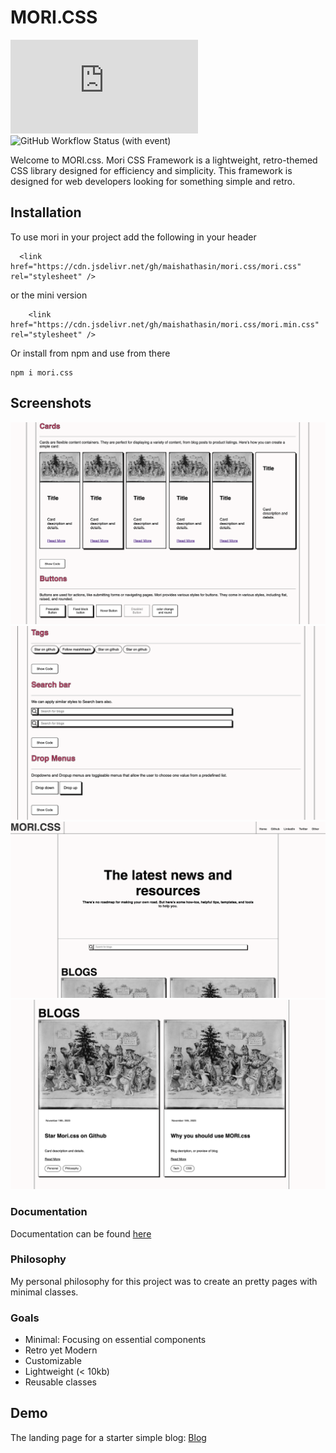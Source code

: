 # MORI.CSS

![npm](https://img.shields.io/npm/dt/mori.css)
![GitHub Workflow Status (with event)](https://img.shields.io/github/actions/workflow/status/maishathasin/mori.css/static.yml)





Welcome to MORI.css. Mori CSS Framework is a lightweight, retro-themed CSS library designed for efficiency and simplicity. This framework is designed for web developers looking for something simple and retro. 

## Installation 

To use mori in your project add the following in your header 
```  
  <link href="https://cdn.jsdelivr.net/gh/maishathasin/mori.css/mori.css" rel="stylesheet" />
```
or the mini version
```
    <link href="https://cdn.jsdelivr.net/gh/maishathasin/mori.css/mori.min.css" rel="stylesheet" />
```
 
 Or install from npm and use from there 
 ```
 npm i mori.css
 ```
## Screenshots 

![docs](docs-pic.png)
</br>
![docs](docs-pic2.png)
</br>
![Blog](blog1.png)
</br>
![Blog](blog2.png)

### Documentation

Documentation can be found [here](https://maishathasin.github.io/mori.css) 

### Philosophy

My personal philosophy for this project was to create an pretty pages with minimal classes.

### Goals

     
* Minimal: Focusing on essential components
* Retro yet Modern
* Customizable
* Lightweight (&lt; 10kb)  
* Reusable classes




## Demo 

The landing page for a starter simple blog: [Blog](https://maishathasin.github.io/mori.css/blog.html)
